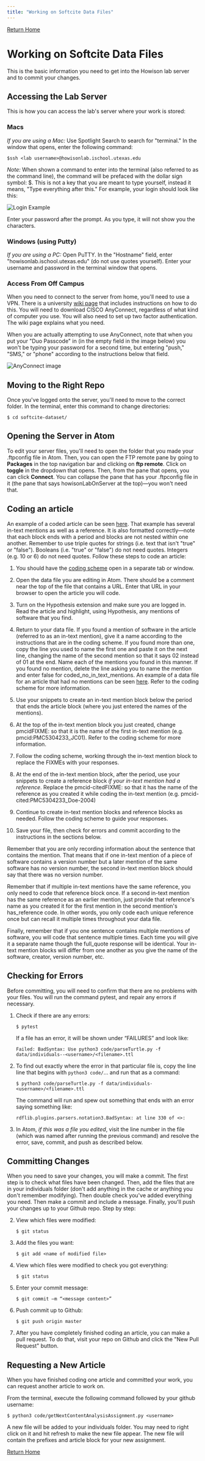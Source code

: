 ```yaml
---
title: "Working on Softcite Data Files"
---
```

[Return Home](index.md)

# Working on Softcite Data Files

This is the basic information you need to get into the Howison lab server and to commit your changes.

## Accessing the Lab Server

This is how you can access the lab's server where your work is stored:

### Macs

*If you are using a Mac:* Use Spotlight Search to search for "terminal." In the window that opens, enter the following command:

  `$ssh <lab username>@howisonlab.ischool.utexas.edu`

*Note:* When shown a command to enter into the terminal (also referred to as the command line), the command will be prefaced with the dollar sign symbol: $. This is not a key that you are meant to type yourself, instead it means, "Type everything after this." For example, your login should look like this:

![Login Example](/images/loginExample.png)

Enter your password after the prompt. As you type, it will not show you the characters.

### Windows (using Putty)

*If you are using a PC:* Open PuTTY. In the "Hostname" field, enter "howisonlab.ischool.utexas.edu" (do not use quotes yourself). Enter your username and password in the terminal window that opens.

### Access From Off Campus

When you need to connect to the server from home, you'll need to use a VPN. There is a university [wiki page](https://wikis.utexas.edu/pages/viewpage.action?spaceKey=networking&title=Connecting+to+the+UT+VPN+Service) that includes instructions on how to do this.  You will need to download CISCO AnyConnect, regardless of what kind of computer you use. You will also need to set up two factor authentication. The wiki page explains what you need.

When you are actually attempting to use AnyConnect, note that when you put your "Duo Passcode" in (in the empty field in the image below) you won't be typing your password for a second time, but entering "push," "SMS," or "phone" according to the instructions below that field.

![AnyConnect image](/images/anyconnect.png)

## Moving to the Right Repo

Once you've logged onto the server, you'll need to move to the correct folder. In the terminal, enter this command to change directories:

  `$ cd softcite-dataset/`

## Opening the Server in Atom

To edit your server files, you'll need to open the folder that you made your .ftpconfig file in Atom. Then, you can open the FTP remote pane by going to **Packages** in the top navigation bar and clicking on **ftp remote**. Click on **toggle** in the dropdown that opens. Then, from the pane that opens, you can click **Connect**. You can collapse the pane that has your .ftpconfig file in it (the pane that says howisonLabOnServer at the top)—you won't need that.

## Coding an article
An example of a coded article can be seen [here](/practice-files/example-PMC2529246.ttl). That example has several in-text mentions as well as a reference. It is also formatted correctly—note that each block ends with a period and blocks are not nested within one another. Remember to use triple quotes for strings (i.e. text that isn't "true" or "false"). Booleans (i.e. "true" or "false") do not need quotes. Integers (e.g. 10 or 6) do not need quotes. Follow these steps to code an article:

1. You should have the [coding scheme](coding-scheme.html) open in a separate tab or window.

1. Open the data file you are editing in Atom. There should be a comment near the top of the file that contains a URL. Enter that URL in your browser to open the article you will code.

1. Turn on the Hypothesis extension and make sure you are logged in. Read the article and highlight, using Hypothesis, any mentions of software that you find.

1. Return to your data file. If you found a mention of software in the article (referred to as an in-text mention), give it a name according to the instructions that are in the coding scheme. If you found more than one, copy the line you used to name the first one and paste it on the next line, changing the name of the second mention so that it says 02 instead of 01 at the end. Name each of the mentions you found in this manner. If you found no mention, delete the line asking you to name the mention and enter false for coded_no_in_text_mentions. An example of a data file for an article that had no mentions can be seen [here](/practice-files/example-PMC2627193.ttl). Refer to the coding scheme for more information.

1. Use your snippets to create an in-text mention block below the period that ends the article block (where you just entered the names of the mentions).

1. At the top of the in-text mention block you just created, change pmcidFIXME: so that it is the name of the first in-text mention (e.g. pmcid:PMC5304233_JC01). Refer to the coding scheme for more information.

1. Follow the coding scheme, working through the in-text mention block to replace the FIXMEs with your responses.

1. At the end of the in-text mention block, after the period, use your snippets to create a reference block *if your in-text mention had a reference*. Replace the pmcid-citedFIXME: so that it has the name of the reference as you created it while coding the in-text mention (e.g. pmcid-cited:PMC5304233_Doe-2004)

1. Continue to create in-text mention blocks and reference blocks as needed. Follow the coding scheme to guide your responses.

1. Save your file, then check for errors and commit according to the instructions in the sections below.

Remember that you are only recording information about the sentence that contains the mention. That means that if one in-text mention of a piece of software contains a version number but a later mention of the same software has no version number, the second in-text mention block should say that there was no version number.

Remember that if multiple in-text mentions have the same reference, you only need to code that reference block once. If a second in-text mention has the same reference as an earlier mention, just provide that reference's name as you created it for the first mention in the second mention's has_reference code. In other words, you only code each unique reference once but can recall it multiple times throughout your data file.

Finally, remember that if you one sentence contains multiple mentions of software, you will code that sentence multiple times. Each time you will give it a separate name though the full_quote response will be identical. Your in-text mention blocks will differ from one another as you give the name of the software, creator, version number, etc.

## Checking for Errors

Before committing, you will need to confirm that there are no problems with your files. You will run the command pytest, and repair any errors if necessary.

1. Check if there are any errors:

    `$ pytest`

    If a file has an error, it will be shown under “FAILURES” and look like:

    `Failed: BadSyntax: Use python3 code/parseTurtle.py -f data/individuals--<username>/<filename>.ttl`

1. To find out exactly where the error in that particular file is, copy the line line that begins with `python3 code/`… and run that as a command:

    `$ python3 code/parseTurtle.py -f data/individuals-<username>/<filename>.ttl`

    The command will run and spew out something that ends with an error saying something like:

    `rdflib.plugins.parsers.notation3.BadSyntax: at line 330 of <>:`

1. In Atom, *if this was a file you edited*, visit the line number in the file (which was named after running the previous command) and resolve the error, save, commit, and push as described below.

## Committing Changes

When you need to save your changes, you will make a commit. The first step is to check what files have been changed. Then, add the files that are in your individuals folder (don't add anything in the cache or anything you don't remember modifying). Then double check you've added everything you need. Then make a commit and include a message. Finally, you'll push your changes up to your Github repo. Step by step:

2. View which files were modified:

    `$ git status`

2. Add the files you want:

    `$ git add <name of modified file>`

2. View which files were modified to check you got everything:

    `$ git status`

2. Enter your commit message:

    `$ git commit –m “<message content>”`

2. Push commit up to Github:

    `$ git push origin master`

2. After you have completely finished coding an article, you can make a pull request. To do that, visit your repo on Github and click the "New Pull Request" button.

## Requesting a New Article

When you have finished coding one article and committed your work, you can request another article to work on.

From the terminal, execute the following command followed by your github username:

  `$ python3 code/getNextContentAnalysisAssignment.py <username>`

A new file will be added to your individuals folder. You may need to right click on it and hit refresh to make the new file appear. The new file will contain the prefixes and article block for your new assignment.

[Return Home](index.md)
